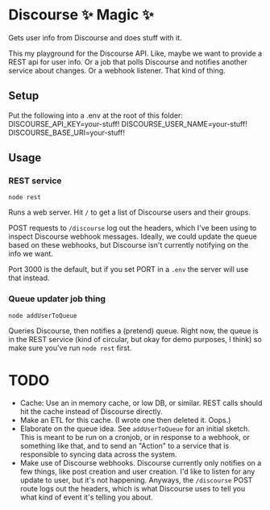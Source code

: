 # Discourse ✨ Magic ✨

Gets user info from Discourse and does stuff with it.

This my playground for the Discourse API. Like, maybe we want to provide a REST api for user info. Or a job that polls Discourse and notifies another service about changes. Or a webhook listener. That kind of thing.

## Setup
Put the following into a .env at the root of this folder:
DISCOURSE_API_KEY=your-stuff!
DISCOURSE_USER_NAME=your-stuff!
DISCOURSE_BASE_URI=your-stuff!

## Usage
### REST service
```
node rest
```
Runs a web server. Hit `/` to get a list of Discourse users and their groups.

POST requests to `/discourse` log out the headers, which I've been using to inspect Discourse webhook messages. Ideally, we could update the queue based on these webhooks, but Discourse isn't currently notifying on the info we want.

Port 3000 is the default, but if you set PORT in a `.env` the server will use that instead.

### Queue updater job thing
```
node addUserToQueue
```
Queries Discourse, then notifies a (pretend) queue. Right now, the queue is in the REST service (kind of circular, but okay for demo purposes, I think) so make sure you've run `node rest` first.

# TODO
- Cache: Use an in memory cache, or low DB, or similar. REST calls should hit the cache instead of Discourse directly.
- Make an ETL for this cache. (I wrote one then deleted it. Oops.)
- Elaborate on the queue idea. See `addUserToQueue` for an initial sketch. This is meant to be run on a cronjob, or in response to a webhook, or something like that, and to send an "Action" to a service that is responsible to syncing data across the system.
- Make use of Discourse webhooks. Discourse currently only notifies on a few things, like post creation and user creation. I'd like to listen for any update to user, but it's not happening. Anyways, the `/discourse` POST route logs out the headers, which is what Discourse uses to tell you what kind of event it's telling you about.
